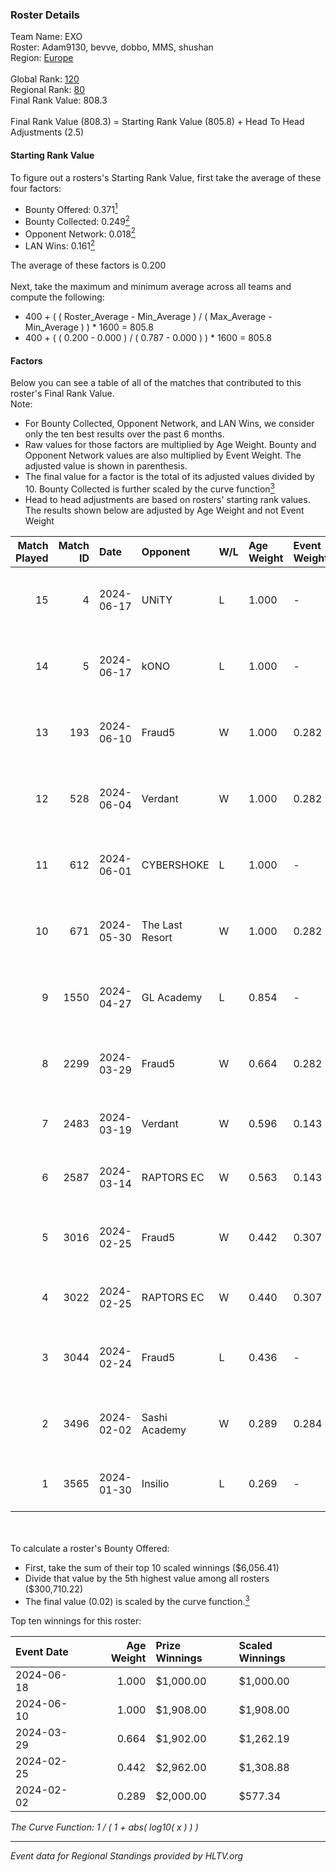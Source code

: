 ### Roster Details<br />
Team Name: EXO<br />
Roster: Adam9130, bevve, dobbo, MMS, shushan<br />
Region: [Europe]( ../standings_europe.md)<br />
<br />
Global Rank: [120](../standings_global.md)<br />
Regional Rank: [80]( ../standings_europe.md)<br />
Final Rank Value:  808.3<br />
<br />
Final Rank Value (808.3) = Starting Rank Value (805.8) + Head To Head Adjustments (2.5)<br />

#### Starting Rank Value<br />
To figure out a rosters's Starting Rank Value, first take the average of these four factors:<br />
- Bounty Offered: 0.371[<sup>1</sup>](#table2)
- Bounty Collected: 0.249[<sup>2</sup>](#table1)
- Opponent Network: 0.018[<sup>2</sup>](#table1)
- LAN Wins: 0.161[<sup>2</sup>](#table1)

The average of these factors is 0.200<br />
<br />
Next, take the maximum and minimum average across all teams and compute the following:<br />
- 400 + ( ( Roster_Average - Min_Average ) / ( Max_Average - Min_Average ) ) * 1600 = 805.8
- 400 + ( ( 0.200 - 0.000 ) / ( 0.787 - 0.000 ) ) * 1600 = 805.8


#### Factors<br />
Below you can see a table of all of the matches that contributed to this roster's Final Rank Value.<br />
Note:<br />

- For Bounty Collected, Opponent Network, and LAN Wins, we consider only the ten best results over the past 6 months.
- Raw values for those factors are multiplied by Age Weight. Bounty and Opponent Network values are also multiplied by Event Weight. The adjusted value is shown in parenthesis.
- The final value for a factor is the total of its adjusted values divided by 10. Bounty Collected is further scaled by the curve function[<sup>3</sup>](#curveFunction)
- Head to head adjustments are based on rosters' starting rank values. The results shown below are adjusted by Age Weight and not Event Weight
<span id="table1"></span><br />


| Match Played | Match ID | Date       | Opponent        | W/L | Age Weight | Event Weight | Bounty Collected | Opponent Network | LAN Wins  | H2H Adj. | Roster                                     |
| -: | -: | :- | :- | :- | :- | :- | :- | :- | :- | -: | :- |
|           15 |        4 | 2024-06-17 | UNiTY           | L   | 1.000      | -            | -                | -                | -         |    -8.15 | Adam9130, bevve, dobbo, MMS, shushan       |
|           14 |        5 | 2024-06-17 | kONO            | L   | 1.000      | -            | -                | -                | -         |   -12.34 | Adam9130, bevve, dobbo, MMS, shushan       |
|           13 |      193 | 2024-06-10 | Fraud5          | W   | 1.000      | 0.282        | 0.007 (0.002)    | 0.094 (0.027)    | 0 (0.000) |    10.70 | Adam9130, bevve, dobbo, MMS, shushan       |
|           12 |      528 | 2024-06-04 | Verdant         | W   | 1.000      | 0.282        | 0.013 (0.004)    | 0.308 (0.087)    | 0 (0.000) |    17.21 | Adam9130, bevve, dobbo, MMS, shushan       |
|           11 |      612 | 2024-06-01 | CYBERSHOKE      | L   | 1.000      | -            | -                | -                | -         |   -15.27 | Adam9130, bevve, dobbo, MMS, shushan       |
|           10 |      671 | 2024-05-30 | The Last Resort | W   | 1.000      | 0.282        | 0.000 (0.000)    | 0.000 (0.000)    | 0 (0.000) |     2.67 | Adam9130, bevve, dobbo, MMS, shushan       |
|            9 |     1550 | 2024-04-27 | GL Academy      | L   | 0.854      | -            | -                | -                | -         |   -14.26 | Adam9130, bevve, dobbo, MMS, shushan       |
|            8 |     2299 | 2024-03-29 | Fraud5          | W   | 0.664      | 0.282        | 0.007 (0.001)    | 0.094 (0.018)    | 1 (0.664) |     7.04 | Adam9130, bevve, dobbo, eraa, Thomas       |
|            7 |     2483 | 2024-03-19 | Verdant         | W   | 0.596      | 0.143        | 0.013 (0.001)    | 0.308 (0.026)    | 0 (0.000) |    10.42 | Adam9130, bevve, dobbo, eraa, RuStY        |
|            6 |     2587 | 2024-03-14 | RAPTORS EC      | W   | 0.563      | 0.143        | 0.001 (0.000)    | 0.051 (0.004)    | 0 (0.000) |     4.94 | BehinDx, Karrar, moz, Prime, wfn           |
|            5 |     3016 | 2024-02-25 | Fraud5          | W   | 0.442      | 0.307        | 0.007 (0.001)    | 0.094 (0.013)    | 1 (0.442) |     5.23 | Adam9130, bevve, dobbo, Extinct, smooya    |
|            4 |     3022 | 2024-02-25 | RAPTORS EC      | W   | 0.440      | 0.307        | 0.001 (0.000)    | 0.051 (0.007)    | 1 (0.440) |     4.09 | BehinDx, Karrar, moz, Prime, wfn           |
|            3 |     3044 | 2024-02-24 | Fraud5          | L   | 0.436      | -            | -                | -                | -         |    -8.70 | Rezst, shyyne, SLY, Tree60, yz0            |
|            2 |     3496 | 2024-02-02 | Sashi Academy   | W   | 0.289      | 0.284        | 0.001 (0.000)    | 0.000 (0.000)    | 0 (0.000) |     1.59 | Adam9130, AwaykeN, bevve, dobbo, Duplicate |
|            1 |     3565 | 2024-01-30 | Insilio         | L   | 0.269      | -            | -                | -                | -         |    -2.66 | faydett, FpSSS, Pipw, Polt, sugaR          |

<br />
<span id="table2"></span><br />
To calculate a roster's Bounty Offered:<br />

- First, take the sum of their top 10 scaled winnings ($6,056.41)
- Divide that value by the 5th highest value among all rosters ($300,710.22)
- The final value (0.02) is scaled by the curve function.[<sup>3</sup>](#curveFunction)

Top ten winnings for this roster:<br />

| Event Date | Age Weight | Prize Winnings | Scaled Winnings |
| :- | -: | :- | :- |
| 2024-06-18 |      1.000 | $1,000.00      | $1,000.00       |
| 2024-06-10 |      1.000 | $1,908.00      | $1,908.00       |
| 2024-03-29 |      0.664 | $1,902.00      | $1,262.19       |
| 2024-02-25 |      0.442 | $2,962.00      | $1,308.88       |
| 2024-02-02 |      0.289 | $2,000.00      | $577.34         |


<span id="curveFunction"></span>_The Curve Function: 1 / ( 1 + abs( log10( x ) ) )_<br />

---
_Event data for Regional Standings provided by HLTV.org_<br />
